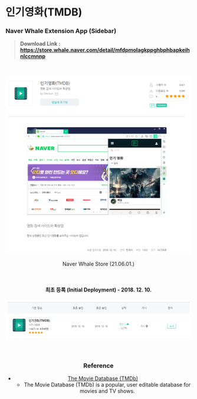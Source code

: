 # 인기영화(TMDB)
### Naver Whale Extension App (Sidebar)
> **Download Link :**
> **https://store.whale.naver.com/detail/mfdpmolagkppghbphbapkeihnlccmnnp**

<br/>

<p align="center">
    <img src="README.assets/store.png"/>
    <div align="center">Naver Whale Store (21.06.01.)<div/>
</p>

<br/>

#### 최초 등록 (Initial Deployment) - 2018. 12. 10.

<p align="center">
    <img src="README.assets/init-deploy.png"/>
</p>

<br/>

### Reference

- [The Movie Database (TMDb)](https://www.themoviedb.org/?language=ko-KR)
  - The Movie Database (TMDb) is a popular, user editable database for movies and TV shows.

